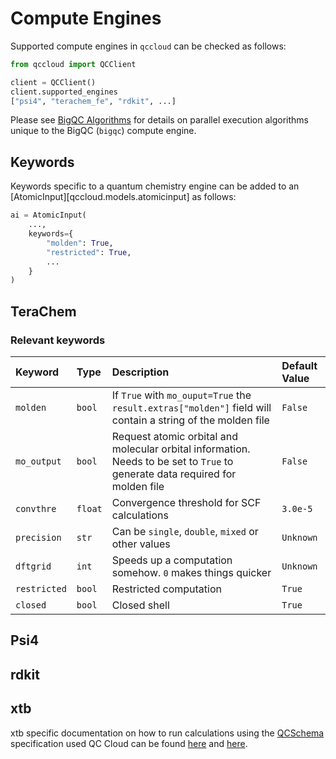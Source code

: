 # Compute Engines

Supported compute engines in `qccloud` can be checked as follows:

```python
from qccloud import QCClient

client = QCClient()
client.supported_engines
["psi4", "terachem_fe", "rdkit", ...]
```

Please see [BigQC Algorithms](./bigc_algorithms.md) for details on parallel execution algorithms unique to the BigQC (`bigqc`) compute engine.

## Keywords

Keywords specific to a quantum chemistry engine can be added to an [AtomicInput][qccloud.models.atomicinput] as follows:

```python
ai = AtomicInput(
    ...,
    keywords={
        "molden": True,
        "restricted": True,
        ...
    }
)

```

## TeraChem

### Relevant keywords

| Keyword      | Type    | Description                                                                                                                   | Default Value |
| :----------- | :------ | :---------------------------------------------------------------------------------------------------------------------------- | :------------ |
| `molden`     | `bool`  | If `True` with `mo_ouput=True` the `result.extras["molden"]` field will contain a string of the molden file                   | `False`       |
| `mo_output`  | `bool`  | Request atomic orbital and molecular orbital information. Needs to be set to `True` to generate data required for molden file | `False`       |
| `convthre`   | `float` | Convergence threshold for SCF calculations                                                                                    | `3.0e-5`      |
| `precision`  | `str`   | Can be `single`, `double`, `mixed` or other values                                                                            | `Unknown`     |
| `dftgrid`    | `int`   | Speeds up a computation somehow. `0` makes things quicker                                                                     | `Unknown`     |
| `restricted` | `bool`  | Restricted computation                                                                                                        | `True`        |
| `closed`     | `bool`  | Closed shell                                                                                                                  | `True`        |

## Psi4

## rdkit

## xtb

xtb specific documentation on how to run calculations using the [QCSchema](https://molssi-qc-schema.readthedocs.io/en/latest/index.html) specification used QC Cloud can be found [here](https://xtb-python.readthedocs.io/en/latest/qcarchive.html?highlight=run_qcschema) and [here](https://xtb-python.readthedocs.io/en/latest/_modules/xtb/qcschema/harness.html).
